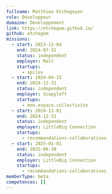```yaml
---
fullname: Matthieu Etchegoyen
role: Développeur
domaine: Développement
link: https://etchegom.github.io/
github: etchegom
missions:
  - start: 2023-12-04
    end: 2024-07-31
    status: independent
    employer: Malt
    startups:
      - apilos
  - start: 2024-04-15
    end: 2024-12-31
    status: independent
    employer: Scopyleft
    startups:
      - mon.espace.collectivite
  - start: 2024-11-01
    end: 2024-12-31
    status: independent
    employer: LittleBig Connection
    startups:
      - recommandations-collaboratives
  - start: 2025-01-01
    end: 2025-06-30
    status: independent
    employer: LittleBig Connection
    startups:
      - recommandations-collaboratives
memberType: beta
competences: []
---
```

